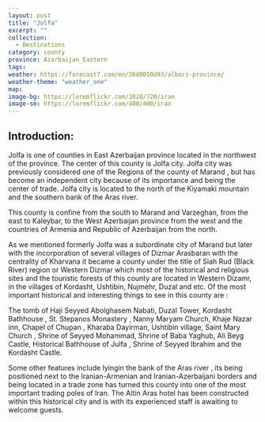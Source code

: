 ```yaml
---
layout: post
title: "Jolfa"
excerpt: ""
collection:
  - Destinations
category: county
province: Azarbaijan_Eastern
tags:
weather: https://forecast7.com/en/36d0050d93/alborz-province/
weather-theme: "weather_one"
map:
image-bg: https://loremflickr.com/1020/720/iran
image-sm: https://loremflickr.com/400/400/iran
---
```

## **Introduction:**



Jolfa is one of counties in East Azerbaijan province located in the northwest of the province. The center of this county is Jolfa city. Jolfa city was previously considered one of the Regions of the county of Marand , but has become an independent city because of its importance and being the center of trade. Jolfa city is located to the north of the Kiyamaki mountain and the southern bank of the Aras river.

This county is confine from the south to Marand and Varzeghan, from the east to Kaleybar, to the West Azerbaijan province from the west and the countries of Armenia and Republic of Azerbaijan from the north.

As we mentioned formerly Jolfa was a subordinate city of Marand but later with the incorporation of several villages of Dizmar Arasbaran with the centrality of Kharvana it became a county under the title of Siah Rud (Black River) region or Western Dizmar which most of the historical and religious sites and the touristic forests of this county are located in Western Dizamr, in the villages of Kordasht, Ushtibin, Nujmehr, Duzal and etc. Of the most important historical and interesting things to see in this county are :

The tomb of Haji Seyyed Abolghasem Nabati, Duzal Tower, Kordasht Bathhouse , St. Stepanos Monastery , Nanny Maryam Church, Khaje Nazar inn, Chapel of Chupan , Kharaba Dayirman, Ushtibin village, Saint Mary Church , Shrine of Seyyed Mohammad, Shrine of Baba Yaghub, Ali Beyg Castle, Historical Bathhouse of Julfa , Shrine of Seyyed Ibrahim and the Kordasht Castle.

Some other features include lyingin the bank of the Aras river , its being positioned next to the Iranian-Armenian and Iranian-Azerbaijani borders and being located in a trade zone has turned this county into one of the most important trading poles of Iran. The Altin Aras hotel has been constructed within this historical city and is with its experienced staff is awaiting to welcome guests.
